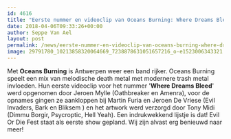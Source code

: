 ```yaml
---
id: 4616
title: "Eerste nummer en videoclip van Oceans Burning: Where Dreams Bleed"
date: 2018-04-06T09:33:26+00:00
author: Seppe Van Ael
layout: post
permalink: /news/eerste-nummer-en-videoclip-van-oceans-burning-where-dreams-bleed/
image: 29791780_10213858320064669_7238878631051657216_o-e1523006343321.png
---
```

Met **Oceans Burning** is Antwerpen weer een band rijker. Oceans Burning speelt een mix van melodische death metal met modernere trash metal invloeden. Hun eerste videoclip voor het nummer '**Where Dreams Bleed**' werd opgenomen door Jeroen Mylle (Oathbreaker en Amenra), voor de opnames gingen ze aankloppen bij Martin Furia en Jeroen De Vriese (Evil Invaders, Bark en Bliksem ) en het artwork werd verzorgd door Tony Midi (Dimmu Borgir, Psycroptic, Hell Yeah). Een indrukwekkend lijstje is dat! Evil Or Die Fest staat als eerste show gepland. Wij zijn alvast erg benieuwd naar meer!

&nbsp;